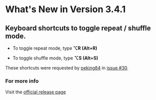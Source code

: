 #  What's New in Version 3.4.1

## Keyboard shortcuts to toggle repeat / shuffle mode.

* To toggle repeat mode, type **⌥R (Alt+R)**

* To toggle shuffle mode, type **⌥S (Alt+S)**

These shortcuts were requested by [peking84](https://github.com/peking84) in [issue #30](https://github.com/maculateConception/aural-player/issues/30).

### **For more info**
Visit the [official release page](https://github.com/maculateConception/aural-player/releases/tag/3.4.1)
